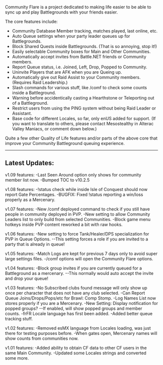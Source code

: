 Community Flare is a project dedicated to making life easier to be able to sync up and play Battlegrounds with your friends easier.

The core features include:

- Community Database Member tracking, matches played, last online, etc.
- Auto Queue settings when your party leader queues up for Battlegrounds.
- Block Shared Quests inside Battlegrounds. (That is so annoying, stop it!)
- Easily selectable Community boxes for Main and Other Communities.
- Automatically accept invites from Battle.NET friends or Community members.
- Report Queue status, i.e. Joined, Left, Drop, Popped to Community.
- Uninvite Players that are AFK when you are Queing up.
- Automatically give out Raid Assist to your Community members. (Requires Raid Leadership.)
- Slash commands for various stuff, like /comf to check some counts inside a Battleground.
- Warning before accidentically casting a Hearthstone or Teleporting out of a Battleground.
- Restrict users from using the PING system without being Raid Leader or Assistant.
- Base code for different Locales, so far, only enUS added for support. (If you want to translate to others, please contact Mesostealthy in Alterac Valley Maniacs, or comment down below.)

Quite a few other Quality of Life features and/or parts of the above core that improve your Community Battleground queuing experience.

-----------------------
Latest Updates:
-----------------------
v1.09 features:
-Last Seen Around option only shows for community member list now.
-Bumped TOC to v10.2.5

v1.08 features:
-!status check while inside Isle of Conquest should now report Gate Percentages.
-BUGFIX: Fixed !status reporting a win/loss properly as a Mercenary.

v1.07 features:
-New /comf deployed command to check if you still have people in community deployed in PVP.
-New setting to allow Community Leaders list to only build from selected Communities.
-Block game menu hotkeys inside PVP content reworked a bit with raw hooks.

v1.06 features:
-New setting to force Tank/Healer/DPS specialization for PVP in Queue Options.
--This setting forces a role if you are invited to a party that is already in queue!

v1.05 features:
-Match Logs are kept for previous 7 days only to avoid super large settings files.
-/comf options will open the Community Flare options.

v1.04 features:
-Block group invites if you are currently queued for a Battleground as a mercenary.
--This normally would auto accept the invite and drop your queue!

v1.03 features:
-No Subscribed clubs found message will only show up once per character that does not have any club selected.
-Can Report Queue Joins/Drops/Pops/etc for Brawl: Comp Stomp.
-Log Names List now stores properly if you are a Mercenary.
-New Setting: Display notification for popped groups?
--If enabled, will show popped groups and member counts.
-frFR Locale language has first been added.
-Added better queue tracking stuff.

v1.02 features:
-Removed esMX language from Locales loading, was just there for testing purposes before.
-When gates open, Mercenary names will show counts from communities now.

v1.01 features:
-Added ability to obtain CF data to other CF users in the same Main Community.
-Updated some Locales strings and converted some more.
